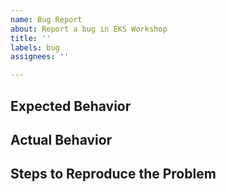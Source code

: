 ```yaml
---
name: Bug Report
about: Report a bug in EKS Workshop
title: ''
labels: bug
assignees: ''

---
```


## Expected Behavior
<!-- Briefly describe what you expect to happen -->

## Actual Behavior
<!-- Briefly describe what is actually happening -->

## Steps to Reproduce the Problem
<!-- How can a maintainer reproduce this issue (be detailed) -->